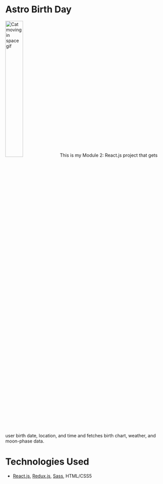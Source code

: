 # Astro Birth Day
<img src="https://media2.giphy.com/media/QWRTFvymri1XABdEFA/giphy.gif?cid=ecf05e472037bj7a9gpg7n224w7akcmln4nroyjo99npve7k&ep=v1_stickers_search&rid=giphy.gif"
alt="Cat moving in space gif" style="align: left; width: 33%; height: auto;"> This is my Module 2: React.js project that gets user birth date, location, and time and fetches birth chart, weather, and moon-phase data.

# Technologies Used
- [React.js](https://react.dev/), [Redux.js](https://redux.js.org/), [Sass](https://sass-lang.com/), HTML/CSS5